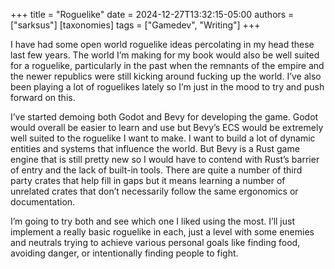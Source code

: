 +++
title = "Roguelike"
date = 2024-12-27T13:32:15-05:00
authors = ["sarksus"]
[taxonomies]
tags = ["Gamedev", "Writing"]
+++

I have had some open world roguelike ideas percolating in my head these last few years. The world I’m making for my book would also be well suited for a roguelike, particularly in the past when the remnants of the empire and the newer republics were still kicking around fucking up the world. I’ve also been playing a lot of roguelikes lately so I’m just in the mood to try and push forward on this. 

I’ve started demoing both Godot and Bevy for developing the game. Godot would overall be easier to learn and use but Bevy’s ECS would be extremely well suited to the roguelike I want to make. I want to build a lot of dynamic entities and systems that influence the world. But Bevy is a Rust game engine that is still pretty new so I would have to contend with Rust’s barrier of entry and the lack of built-in tools. There are quite a number of third party crates that help fill in gaps but it means learning a number of unrelated crates that don’t necessarily follow the same ergonomics or documentation.

I’m going to try both and see which one I liked using the most. I’ll just implement a really basic roguelike in each, just a level with some enemies and neutrals trying to achieve various personal goals like finding food, avoiding danger, or intentionally finding people to fight. 